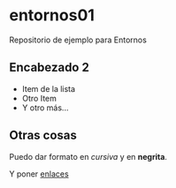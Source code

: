# entornos01
Repositorio de ejemplo para Entornos

## Encabezado 2

- Item de la lista
- Otro Item
- Y otro más...

## Otras cosas

Puedo dar formato en *cursiva* y en **negrita**.

Y poner [enlaces](http://gregoriofer.com)

